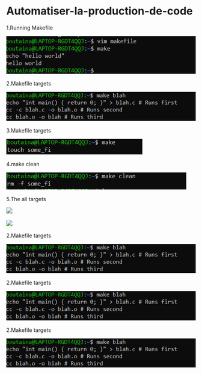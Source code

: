 # Automatiser-la-production-de-code
 1.Running Makefile
 
  ![](scrennes/a1.PNG? "Running Makefile")

 2.Makefile targets
 
   ![](scrennes/a2.PNG)
   
 3.Makefile targets
 
   ![](scrennes/a4.PNG)
   
 4.make clean
 
   ![](scrennes/a5.PNG)
 
 5.The all targets
 
   ![](scrennes/all2.PNG)
   
   ![](scrennes/all1.PNG)
 
 2.Makefile targets
 
   ![](scrennes/a2.PNG)
   
 2.Makefile targets
 
   ![](scrennes/a2.PNG)
   
 2.Makefile targets
 
   ![](scrennes/a2.PNG)
  
          
         
